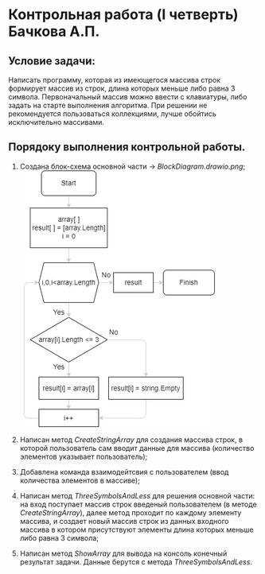 # Контрольная работа (I четверть) Бачкова А.П.

## Условие задачи: 
Написать программу, которая из имеющегося массива строк формирует массив из строк, длина которых меньше либо равна 3 символа. Первоначальный массив можно ввести с клавиатуры, либо задать на старте выполнения алгоритма. При решении не рекомендуется пользоваться коллекциями, лучше обойтись исключительно массивами.

## Порядоку выполнения контрольной работы.

1) Создана блок-схема основной части -> *BlockDiagram.drawio.png*;
![Это блок-схема](/BlockDiagram.drawio.png)

2) Написан метод *CreateStringArray* для создания массива строк, в которой пользователь сам вводит данные для массива (количество элементов указывает пользователь); 

3) Добавлена команда взаимодейтсвия с пользователем (ввод количества элементов в массиве);

4) Написан метод *ThreeSymbolsAndLess* для решения основной части: на вход поступает массив строк введеный пользователем (в методе *CreateStringArray*), далее метод проходит по каждому элементу массива, и создает новый массив строк из данных входного массива в котором присутствуют элементы длина которых меньше либо равна 3 символа;

5) Написан метод *ShowArray* для вывода на консоль конечный результат задачи. Данные берутся с метода *ThreeSymbolsAndLess*.

